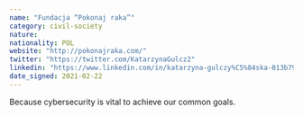 ```yaml
---
name: "Fundacja “Pokonaj raka”"
category: civil-society
nature:
nationality: POL
website: "http://pokonajraka.com/"
twitter: "https://twitter.com/KatarzynaGulcz2"
linkedin: "https://www.linkedin.com/in/katarzyna-gulczy%C5%84ska-013b7947/"
date_signed: 2021-02-22
---
```

Because cybersecurity is vital to achieve our common goals.
